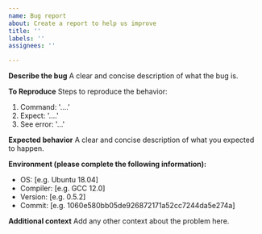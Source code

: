 ```yaml
---
name: Bug report
about: Create a report to help us improve
title: ''
labels: ''
assignees: ''

---
```


**Describe the bug**
A clear and concise description of what the bug is.

**To Reproduce**
Steps to reproduce the behavior:
1. Command: '....'
2. Expect: '....'
3. See error: '...'

**Expected behavior**
A clear and concise description of what you expected to happen.

**Environment (please complete the following information):**
 - OS: [e.g. Ubuntu 18.04]
 - Compiler: [e.g. GCC 12.0]
 - Version: [e.g. 0.5.2]
 - Commit: [e.g. 1060e580bb05de926872171a52cc7244da5e274a]

**Additional context**
Add any other context about the problem here.
